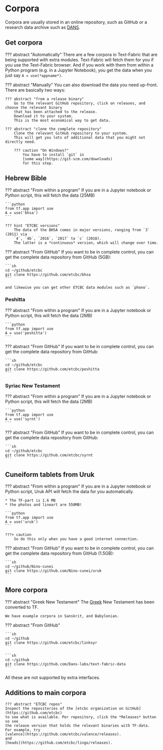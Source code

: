 # Corpora

Corpora are usually stored in an online repository, such as GitHub or a research data archive
such as [DANS](https://dans.knaw.nl/en/front-page?set_language=en).

## Get corpora

??? abstract "Automatically"
    There are a few corpora in Text-Fabric that are being supported
    with extra modules.
    Text-Fabric will fetch them for you if you use the Text-Fabric browser.
    And if you work with them from within a Python program (e.g. in a Jupyter Notebook),
    you get the data when you just say `A = use(*appname*)`.

??? abstract "Manually"
    You can also download the data you need up-front.
    There are basically two ways:

    ??? abstract "from a release binary"
        Go to the relevant GitHub repository, click on releases, and choose the relevant binary
        that has been attached to the release.
        Download it to your system.
        This is the most economical way to get data.

    ??? abstract "clone the complete repository"
        Clone the relevant GitHub repository to your system.
        This will get you lots of additional data that you might not directly need.

        ??? caution "On Windows?"
            You have to install `git` in
            [some way](https://git-scm.com/downloads)
            for this step.


## Hebrew Bible

??? abstract "From within a program"
    If you are in a Jupyter notebook or Python script,
    this will fetch the data (25MB)

    ```python
    from tf.app import use
    A = use('bhsa')
    ```

    ??? hint "ETCBC versions"
        The data of the BHSA comes in major versions, ranging from `3` (2011) via
        `4`, `4b`, `2016`, `2017` to `c` (2018).
        The latter is a *continuous* version, which will change over time.

??? abstract "From GitHub"
    If you want to be in complete control, you can get the complete data repository
    from GitHub (5GB):

    ```sh
    cd ~/github/etcbc
    git clone https://github.com/etcbc/bhsa
    ```

    and likewise you can get other ETCBC data modules such as `phono`.

### Peshitta

??? abstract "From within a program"
    If you are in a Jupyter notebook or Python script,
    this will fetch the data (2MB)

    ```python
    from tf.app import use
    A = use('peshitta')
    ```

??? abstract "From GitHub"
    If you want to be in complete control, you can get the complete data repository
    from GitHub:

    ```sh
    cd ~/github/etcbc
    git clone https://github.com/etcbc/peshitta
    ```

### Syriac New Testament

??? abstract "From within a program"
    If you are in a Jupyter notebook or Python script,
    this will fetch the data (2MB)

    ```python
    from tf.app import use
    A = use('syrnt')
    ```

??? abstract "From GitHub"
    If you want to be in complete control, you can get the complete data repository
    from GitHub:

    ```sh
    cd ~/github/etcbc
    git clone https://github.com/etcbc/syrnt
    ```

## Cuneiform tablets from Uruk

??? abstract "From within a program"
    If you are in a Jupyter notebook or Python script,
    Uruk API will fetch the data for you automatically.

    * The TF-part is 1.6 MB
    * the photos and lineart are 550MB!

    ```python
    from tf.app import use
    A = use('uruk')
    ```
    
    ???+ caution
        So do this only when you have a good internet connection.

??? abstract "From GitHub"
    If you want to be in complete control, you can get the complete data repository
    from GitHub (1.5GB):

    ```sh
    cd ~/github/Nino-cunei
    git clone https://github.com/Nino-cunei/uruk
    ```

## More corpora

??? abstract "Greek New Testament"
    The
    [Greek](https://github.com/Dans-labs/text-fabric-data/greek/sblgnt)
    New Testament has been converted to TF.

    We have example corpora in Sanskrit, and Babylonian.

??? abstract "From GitHub"

    ```sh
    cd ~/github
    git clone https://github.com/etcbc/linksyr
    ```

    ```sh
    cd ~/github
    git clone https://github.com/Dans-labs/text-fabric-data
    ```

All these are not supported by extra interfaces.

## Additions to main corpora

    ??? abstract "ETCBC repos"
    Inspect the repositories of the [etcbc organization on GitHub](https://github.com/etcbc)
    to see what is available. Per repository, click the *Releases* button so see
    the release version that holds the relevant binaries with TF-data.
    For example, try
    [valence](https://github.com/etcbc/valence/releases).
    and
    [heads](https://github.com/etcbc/lingo/releases).


